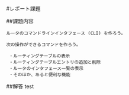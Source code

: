#レポート課題

##課題内容

```
ルータのコマンドラインインタフェース (CLI) を作ろう。

次の操作ができるコマンドを作ろう。

 ・ルーティングテーブルの表示
 ・ルーティングテーブルエントリの追加と削除
 ・ルータのインタフェース一覧の表示
 ・そのほか、あると便利な機能
```

##解答
test
